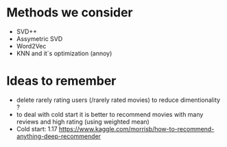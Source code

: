 # Methods we consider

- SVD++
- Assymetric SVD
- Word2Vec
- KNN and it`s optimization (annoy)


# Ideas to remember

- delete rarely rating users (/rarely rated movies) to reduce dimentionality ? 
- to deal with cold start it is better to recommend movies with many reviews and high rating (using weighted mean)
- Cold start: 1.17 https://www.kaggle.com/morrisb/how-to-recommend-anything-deep-recommender
